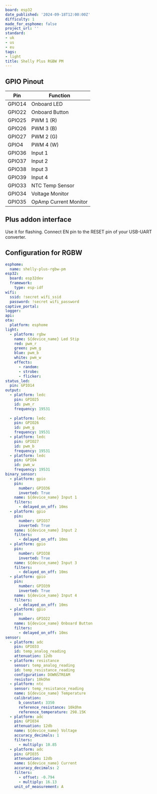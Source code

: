 ```yaml
---
board: esp32
date_published: '2024-09-18T12:00:00Z'
difficulty: 1
made_for_esphome: false
project_url: ''
standard:
- uk
- us
- eu
tags:
- light
title: Shelly Plus RGBW PM
---
```


## GPIO Pinout

| Pin    | Function              |
| ------ | --------------------- |
| GPIO14 | Onboard LED           |
| GPIO22 | Onboard Button        |
| GPIO25 | PWM 1 (R)             |
| GPIO26 | PWM 3 (B)             |
| GPIO27 | PWM 2 (G)             |
| GPIO4  | PWM 4 (W)             |
| GPIO36 | Input 1               |
| GPIO37 | Input 2               |
| GPIO38 | Input 3               |
| GPIO39 | Input 4               |
| GPIO33 | NTC Temp Sensor       |
| GPIO34 | Voltage Monitor       |
| GPIO35 | OpAmp Current Monitor |

## Plus addon interface

Use it for flashing. Connect EN pin to the RESET pin of your USB-UART converter.

## Configuration for RGBW

```yaml
esphome:
  name: shelly-plus-rgbw-pm
esp32:
  board: esp32dev
  framework:
    type: esp-idf
wifi:
  ssid: !secret wifi_ssid
  password: !secret wifi_password
captive_portal:
logger:
api:
ota:
  platform: esphome
light:
  - platform: rgbw
    name: ${device_name} Led Stip
    red: pwm_r
    green: pwm_g
    blue: pwm_b
    white: pwm_w
    effects:
      - random:
      - strobe:
      - flicker:
status_led:
  pin: GPIO14
output:
  - platform: ledc
    pin: GPIO25
    id: pwm_r
    frequency: 19531
  
  - platform: ledc
    pin: GPIO26
    id: pwm_g
    frequency: 19531
  - platform: ledc
    pin: GPIO27
    id: pwm_b
    frequency: 19531
  - platform: ledc
    pin: GPIO4
    id: pwm_w
    frequency: 19531
binary_sensor:
  - platform: gpio
    pin:
      number: GPIO36
      inverted: True
    name: ${device_name} Input 1
    filters:
      - delayed_on_off: 10ms
  - platform: gpio
    pin:
      number: GPIO37
      inverted: True
    name: ${device_name} Input 2
    filters:
      - delayed_on_off: 10ms
  - platform: gpio
    pin:
      number: GPIO38
      inverted: True
    name: ${device_name} Input 3
    filters:
      - delayed_on_off: 10ms
  - platform: gpio
    pin:
      number: GPIO39
      inverted: True
    name: ${device_name} Input 4
    filters:
      - delayed_on_off: 10ms
  - platform: gpio
    pin:
      number: GPIO22
    name: ${device_name} Onboard Button
    filters:
      - delayed_on_off: 10ms
sensor:
  - platform: adc
    pin: GPIO33
    id: temp_analog_reading
    attenuation: 12db
  - platform: resistance
    sensor: temp_analog_reading
    id: temp_resistance_reading
    configuration: DOWNSTREAM
    resistor: 10kOhm
  - platform: ntc
    sensor: temp_resistance_reading
    name: ${device_name} Temperature
    calibration:
      b_constant: 3350
      reference_resistance: 10kOhm
      reference_temperature: 298.15K
  - platform: adc
    pin: GPIO34
    attenuation: 12db
    name: ${device_name} Voltage
    accuracy_decimals: 1
    filters:
      - multiply: 10.85
  - platform: adc
    pin: GPIO35
    attenuation: 12db
    name: ${device_name} Current
    accuracy_decimals: 2
    filters:
      - offset: -0.794
      - multiply: 16.13
    unit_of_measurement: A
```